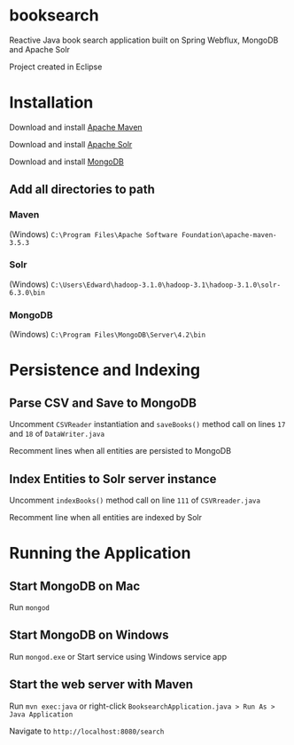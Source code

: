 # booksearch
Reactive Java book search application built on Spring Webflux, MongoDB and Apache Solr

Project created in Eclipse

# Installation
Download and install [Apache Maven](https://maven.apache.org/download.cgi)

Download and install [Apache Solr](https://lucene.apache.org/solr/downloads.html)

Download and install [MongoDB](https://www.mongodb.com/download-center/community)

## Add all directories to path

### Maven
(Windows) `C:\Program Files\Apache Software Foundation\apache-maven-3.5.3`

### Solr
(Windows) `C:\Users\Edward\hadoop-3.1.0\hadoop-3.1\hadoop-3.1.0\solr-6.3.0\bin`

### MongoDB
(Windows) `C:\Program Files\MongoDB\Server\4.2\bin`

# Persistence and Indexing

## Parse CSV and Save to MongoDB
Uncomment `CSVReader` instantiation and `saveBooks()` method call on lines `17` and `18` of `DataWriter.java`

Recomment lines when all entities are persisted to MongoDB

## Index Entities to Solr server instance

Uncomment `indexBooks()` method call on line `111` of `CSVRreader.java`

Recomment line when all entities are indexed by Solr

# Running the Application

## Start MongoDB on Mac
Run `mongod`

## Start MongoDB on Windows
Run `mongod.exe` or Start service using Windows service app

## Start the web server with Maven
Run `mvn exec:java` or right-click  `BooksearchApplication.java > Run As > Java Application`

Navigate to `http://localhost:8080/search`
